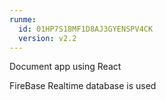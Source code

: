 ```yaml
---
runme:
  id: 01HP7S18MF1D8AJ3GYENSPV4CK
  version: v2.2
---
```


Document app using React

FireBase Realtime database is used
